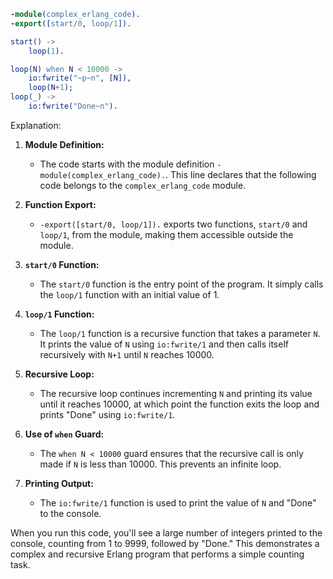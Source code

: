 ```erlang
-module(complex_erlang_code).
-export([start/0, loop/1]).

start() ->
    loop(1).

loop(N) when N < 10000 ->
    io:fwrite("~p~n", [N]),
    loop(N+1);
loop(_) ->
    io:fwrite("Done~n").
```

Explanation:

1. **Module Definition:**
   - The code starts with the module definition `-module(complex_erlang_code).`. This line declares that the following code belongs to the `complex_erlang_code` module.

2. **Function Export:**
   - `-export([start/0, loop/1]).` exports two functions, `start/0` and `loop/1`, from the module, making them accessible outside the module.

3. **`start/0` Function:**
   - The `start/0` function is the entry point of the program. It simply calls the `loop/1` function with an initial value of 1.

4. **`loop/1` Function:**
   - The `loop/1` function is a recursive function that takes a parameter `N`. It prints the value of `N` using `io:fwrite/1` and then calls itself recursively with `N+1` until `N` reaches 10000.

5. **Recursive Loop:**
   - The recursive loop continues incrementing `N` and printing its value until it reaches 10000, at which point the function exits the loop and prints "Done" using `io:fwrite/1`.

6. **Use of `when` Guard:**
   - The `when N < 10000` guard ensures that the recursive call is only made if `N` is less than 10000. This prevents an infinite loop.

7. **Printing Output:**
   - The `io:fwrite/1` function is used to print the value of `N` and "Done" to the console.

When you run this code, you'll see a large number of integers printed to the console, counting from 1 to 9999, followed by "Done." This demonstrates a complex and recursive Erlang program that performs a simple counting task.